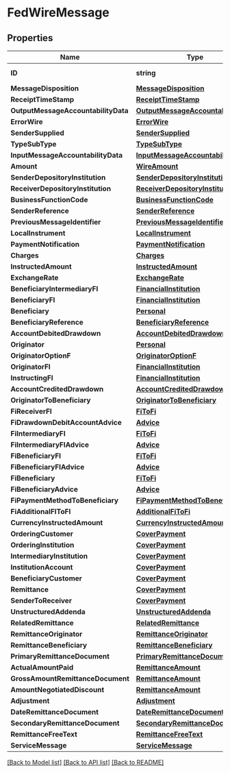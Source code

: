 # FedWireMessage

## Properties

Name | Type | Description | Notes
------------ | ------------- | ------------- | -------------
**ID** | **string** | FEDWireMessage ID | [optional] 
**MessageDisposition** | [**MessageDisposition**](MessageDisposition.md) |  | [optional] 
**ReceiptTimeStamp** | [**ReceiptTimeStamp**](ReceiptTimeStamp.md) |  | [optional] 
**OutputMessageAccountabilityData** | [**OutputMessageAccountabilityData**](OutputMessageAccountabilityData.md) |  | [optional] 
**ErrorWire** | [**ErrorWire**](ErrorWire.md) |  | [optional] 
**SenderSupplied** | [**SenderSupplied**](SenderSupplied.md) |  | 
**TypeSubType** | [**TypeSubType**](TypeSubType.md) |  | 
**InputMessageAccountabilityData** | [**InputMessageAccountabilityData**](InputMessageAccountabilityData.md) |  | 
**Amount** | [**WireAmount**](WireAmount.md) |  | 
**SenderDepositoryInstitution** | [**SenderDepositoryInstitution**](SenderDepositoryInstitution.md) |  | 
**ReceiverDepositoryInstitution** | [**ReceiverDepositoryInstitution**](ReceiverDepositoryInstitution.md) |  | 
**BusinessFunctionCode** | [**BusinessFunctionCode**](BusinessFunctionCode.md) |  | 
**SenderReference** | [**SenderReference**](SenderReference.md) |  | [optional] 
**PreviousMessageIdentifier** | [**PreviousMessageIdentifier**](PreviousMessageIdentifier.md) |  | [optional] 
**LocalInstrument** | [**LocalInstrument**](LocalInstrument.md) |  | [optional] 
**PaymentNotification** | [**PaymentNotification**](PaymentNotification.md) |  | [optional] 
**Charges** | [**Charges**](Charges.md) |  | [optional] 
**InstructedAmount** | [**InstructedAmount**](InstructedAmount.md) |  | [optional] 
**ExchangeRate** | [**ExchangeRate**](ExchangeRate.md) |  | [optional] 
**BeneficiaryIntermediaryFI** | [**FinancialInstitution**](FinancialInstitution.md) |  | [optional] 
**BeneficiaryFI** | [**FinancialInstitution**](FinancialInstitution.md) |  | [optional] 
**Beneficiary** | [**Personal**](Personal.md) |  | [optional] 
**BeneficiaryReference** | [**BeneficiaryReference**](BeneficiaryReference.md) |  | [optional] 
**AccountDebitedDrawdown** | [**AccountDebitedDrawdown**](AccountDebitedDrawdown.md) |  | [optional] 
**Originator** | [**Personal**](Personal.md) |  | [optional] 
**OriginatorOptionF** | [**OriginatorOptionF**](OriginatorOptionF.md) |  | [optional] 
**OriginatorFI** | [**FinancialInstitution**](FinancialInstitution.md) |  | [optional] 
**InstructingFI** | [**FinancialInstitution**](FinancialInstitution.md) |  | [optional] 
**AccountCreditedDrawdown** | [**AccountCreditedDrawdown**](AccountCreditedDrawdown.md) |  | [optional] 
**OriginatorToBeneficiary** | [**OriginatorToBeneficiary**](OriginatorToBeneficiary.md) |  | [optional] 
**FiReceiverFI** | [**FiToFi**](FIToFI.md) |  | [optional] 
**FiDrawdownDebitAccountAdvice** | [**Advice**](Advice.md) |  | [optional] 
**FiIntermediaryFI** | [**FiToFi**](FIToFI.md) |  | [optional] 
**FiIntermediaryFIAdvice** | [**Advice**](Advice.md) |  | [optional] 
**FiBeneficiaryFI** | [**FiToFi**](FIToFI.md) |  | [optional] 
**FiBeneficiaryFIAdvice** | [**Advice**](Advice.md) |  | [optional] 
**FiBeneficiary** | [**FiToFi**](FIToFI.md) |  | [optional] 
**FiBeneficiaryAdvice** | [**Advice**](Advice.md) |  | [optional] 
**FiPaymentMethodToBeneficiary** | [**FiPaymentMethodToBeneficiary**](FIPaymentMethodToBeneficiary.md) |  | [optional] 
**FiAdditionalFIToFI** | [**AdditionalFiToFi**](AdditionalFIToFI.md) |  | [optional] 
**CurrencyInstructedAmount** | [**CurrencyInstructedAmount**](CurrencyInstructedAmount.md) |  | [optional] 
**OrderingCustomer** | [**CoverPayment**](CoverPayment.md) |  | [optional] 
**OrderingInstitution** | [**CoverPayment**](CoverPayment.md) |  | [optional] 
**IntermediaryInstitution** | [**CoverPayment**](CoverPayment.md) |  | [optional] 
**InstitutionAccount** | [**CoverPayment**](CoverPayment.md) |  | [optional] 
**BeneficiaryCustomer** | [**CoverPayment**](CoverPayment.md) |  | [optional] 
**Remittance** | [**CoverPayment**](CoverPayment.md) |  | [optional] 
**SenderToReceiver** | [**CoverPayment**](CoverPayment.md) |  | [optional] 
**UnstructuredAddenda** | [**UnstructuredAddenda**](UnstructuredAddenda.md) |  | [optional] 
**RelatedRemittance** | [**RelatedRemittance**](RelatedRemittance.md) |  | [optional] 
**RemittanceOriginator** | [**RemittanceOriginator**](RemittanceOriginator.md) |  | [optional] 
**RemittanceBeneficiary** | [**RemittanceBeneficiary**](RemittanceBeneficiary.md) |  | [optional] 
**PrimaryRemittanceDocument** | [**PrimaryRemittanceDocument**](PrimaryRemittanceDocument.md) |  | [optional] 
**ActualAmountPaid** | [**RemittanceAmount**](RemittanceAmount.md) |  | [optional] 
**GrossAmountRemittanceDocument** | [**RemittanceAmount**](RemittanceAmount.md) |  | [optional] 
**AmountNegotiatedDiscount** | [**RemittanceAmount**](RemittanceAmount.md) |  | [optional] 
**Adjustment** | [**Adjustment**](Adjustment.md) |  | [optional] 
**DateRemittanceDocument** | [**DateRemittanceDocument**](DateRemittanceDocument.md) |  | [optional] 
**SecondaryRemittanceDocument** | [**SecondaryRemittanceDocument**](SecondaryRemittanceDocument.md) |  | [optional] 
**RemittanceFreeText** | [**RemittanceFreeText**](RemittanceFreeText.md) |  | [optional] 
**ServiceMessage** | [**ServiceMessage**](ServiceMessage.md) |  | [optional] 

[[Back to Model list]](../README.md#documentation-for-models) [[Back to API list]](../README.md#documentation-for-api-endpoints) [[Back to README]](../README.md)


